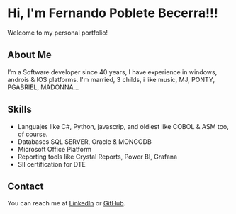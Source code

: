 # Hi, I'm Fernando Poblete Becerra!!!
Welcome to my personal portfolio!

## About Me
I’m a Software developer since 40 years, I have experience in windows, androis & IOS platforms.
I'm married, 3 childs, i like music, MJ, PONTY, PGABRIEL, MADONNA...

## Skills
- Languajes like C#, Python, javascrip, and oldiest like COBOL & ASM too, of course.
- Databases SQL SERVER, Oracle & MONGODB
- Microsoft Office Platform
- Reporting tools like Crystal Reports, Power BI, Grafana
- SII certification for DTE


## Contact
You can reach me at [LinkedIn](https://www.linkedin.com/in/fernando-poblete-becerra) or [GitHub](https://github.com/BYFEPO).

